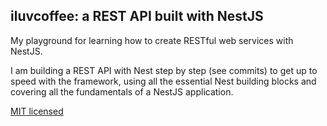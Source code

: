 ## iluvcoffee: a REST API built with NestJS

My playground for learning how to create RESTful web services with NestJS.

I am building a REST API with Nest step by step (see commits) to get up to speed
with the framework, using all the essential Nest building blocks and covering
all the fundamentals of a NestJS application.

[MIT licensed](LICENSE)
